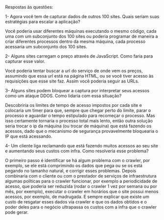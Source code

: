 Respostas às questões:

1- Agora você tem de capturar dados de outros 100 sites. Quais seriam suas estratégias para escalar a aplicação?

Você poderia usar diferentes máquinas executando o mesmo código, cada uma com um subconjunto dos 100 sites ou poderia programar de maneira a criar diferentes processos dentro da mesma máquina, cada processo acessaria um subconjunto dos 100 sites.

2- Alguns sites carregam o preço através de JavaScript. Como faria para capturar esse valor.

Você poderia tentar buscar a url do serviço de onde vem os preços, assumindo que essa url está na página HTML, ou se você tiver acesso às requisições que esse site faz. Assim você poderia seguir as URLs.

3- Alguns sites podem bloquear a captura por interpretar seus acessos como um ataque DDOS. Como lidaria com essa situação?

Descobriria os limites de tempo de acesso impostos por cada site e colocaria um timer para que, sempre que chegar perto do limite, parar o processo e aguardar o tempo estipulado para recomeçar o processo. Mas isso certamente tornaria o processo total mais lento, então outra solução seria trocar o ip da máquina (ou trocar de máquina) que está fazendo os acessos, dado que o mecanismo de segurança provavelmente bloquearia o IP que está acessando.

4- Um cliente liga reclamando que está fazendo muitos acessos ao seu site e aumentando seus custos com infra. Como resolveria esse problema?

O primeiro passo é identificar se há algum problema com o crawler, por exemplo, se ele está comprimindo os dados que pega ou se os está pegando no tamanho natural, e corrigir esses problemas. Depois combinaria com o cliente ou com o prestador de serviços de infraestrutura algumas políticas para o crawler funcionar, por exemplo a periodicidade de acesso, que poderia ser reduzida (rodar o crawler 1 vez por semana ou por mês, por exemplo), executar o crawler em horários que o site possui menos acessos, por exemplo, de madrugada. E sempre explicar que existe um custo de resgatar esses dados via crawler e que os dados obtidos e o poder deles para o negócio ultrapassa os custos com a infra que o crawler pode gerar. 
